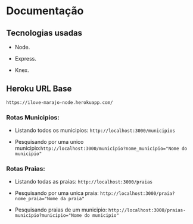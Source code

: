 # Documentação

## Tecnologias usadas

- Node.

- Express.

- Knex.

## Heroku URL Base

`https://ilove-marajo-node.herokuapp.com/`

### Rotas Municipios:

- Listando todos os municipios: `http://localhost:3000/municipios`

- Pesquisando por uma unico municipio:`http://localhost:3000/municipio?nome_municipio="Nome do municipio"`


### Rotas Praias:

- Listando todas as praias: `http://localhost:3000/praias`

- Pesquisando por uma unica praia: `http://localhost:3000/praia?nome_praia="Nome da praia"`

- Pesquisando praias de um municipio: `http://localhost:3000/praias-municipio?municipio="Nome do municipio"`